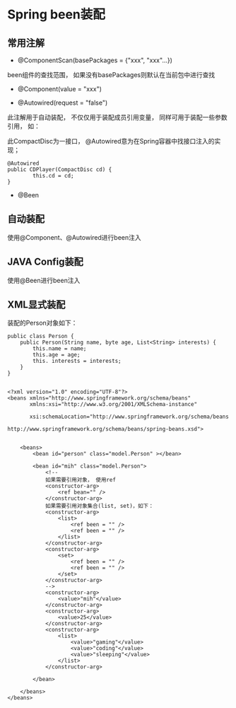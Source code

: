 # Spring been装配

## 常用注解

* @ComponentScan(basePackages = {"xxx", "xxx"...})

been组件的查找范围， 如果没有basePackages则默认在当前包中进行查找

* @Component(value = "xxx")

* @Autowired(request = "false")

此注解用于自动装配， 不仅仅用于装配成员引用变量， 同样可用于装配一些参数引用， 如：

此CompactDisc为一接口， @Autowired意为在Spring容器中找接口注入的实现；

```(java)
@Autowired
public CDPlayer(CompactDisc cd) {
        this.cd = cd;
}
```

* @Been

## 自动装配

使用@Component、@Autowired进行been注入

## JAVA Config装配

使用@Been进行been注入

## XML显式装配

装配的Person对象如下：

```(java)
public class Person {
    public Person(String name, byte age, List<String> interests) {
        this.name = name;
        this.age = age;
        this. interests = interests;
    }
}

```

```(xml)

<?xml version="1.0" encoding="UTF-8"?>
<beans xmlns="http://www.springframework.org/schema/beans"
       xmlns:xsi="http://www.w3.org/2001/XMLSchema-instance"

       xsi:schemaLocation="http://www.springframework.org/schema/beans
                           http://www.springframework.org/schema/beans/spring-beans.xsd">


    <beans>
        <bean id="person" class="model.Person" ></bean>

        <bean id="mih" class="model.Person">
            <!--
            如果需要引用对象， 使用ref
            <constructor-arg>
                <ref bean="" /> 
            </constructor-arg>
            如果需要引用对象集合(list, set)，如下：
            <constructor-arg>
                <list>
                    <ref been = "" />
                    <ref been = "" />
                </list>
            </constructor-arg>
            <constructor-arg>
                <set>
                    <ref been = "" />
                    <ref been = "" />
                </set>
            </constructor-arg>
            -->
            <constructor-arg>
                <value>"mih"</value>
            </constructor-arg>
            <constructor-arg>
                <value>25</value>
            </constructor-arg>
            <constructor-arg>
                <list>
                    <value>"gaming"</value>
                    <value>"coding"</value>
                    <value>"sleeping"</value>
                </list>
            </constructor-arg>
            
        </bean>

    </beans>
</beans>

```